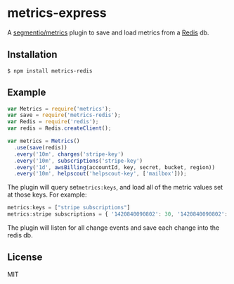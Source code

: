 # metrics-express

A [segmentio/metrics](https://github.com/segmentio/metrics) plugin to save and load metrics from a [Redis](http://redis.io/) db.

## Installation

    $ npm install metrics-redis

## Example

```js
var Metrics = require('metrics');
var save = require('metrics-redis');
var Redis = require('redis');
var redis = Redis.createClient();

var metrics = Metrics()
  .use(save(redis))
  .every('10m', charges('stripe-key')
  .every('10m', subscriptions('stripe-key')
  .every('1d', awsBilling(accountId, key, secret, bucket, region))
  .every('10m', helpscout('helpscout-key', ['mailbox']));
```

The plugin will query set`metrics:keys`, and load all of the metric values set at those keys. For example:

```js
metrics:keys = ["stripe subscriptions"]
metrics:stripe subscriptions = { '1420840090802': 30, '1420840090802': 43 }
```

The plugin will listen for all change events and save each change into the redis db.

## License

MIT